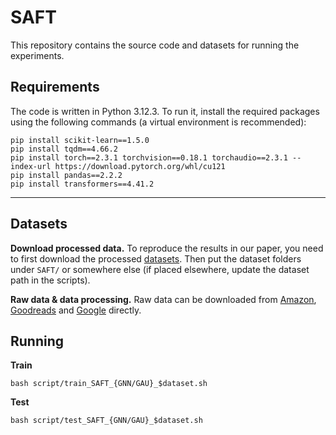 # SAFT

This repository contains the source code and datasets for running the experiments.

## Requirements

The code is written in Python 3.12.3. To run it, install the required packages using the following commands (a virtual environment is recommended):

```
pip install scikit-learn==1.5.0
pip install tqdm==4.66.2
pip install torch==2.3.1 torchvision==0.18.1 torchaudio==2.3.1 --index-url https://download.pytorch.org/whl/cu121
pip install pandas==2.2.2
pip install transformers==4.41.2
```

------

## Datasets
**Download processed data.** To reproduce the results in our paper, you need to first download the processed [datasets](https://www.dropbox.com/scl/fo/r1t3jjw6qnt2g5drjcsu4/ACCmsHjk3DF9jMpR0EEBkFA?rlkey=y6ci26ulfqt83r30k9tfu3wvi&st=xdlu39uw&dl=0). Then put the dataset folders under ```SAFT/``` or somewhere else (if placed elsewhere, update the dataset path in the scripts).

**Raw data & data processing.** Raw data can be downloaded from [Amazon](https://nijianmo.github.io/amazon/index.html#code), [Goodreads](https://mengtingwan.github.io/data/goodreads.html) and [Google](https://datarepo.eng.ucsd.edu/mcauley_group/gdrive/googlelocal/) directly. 

## Running
**Train**

```
bash script/train_SAFT_{GNN/GAU}_$dataset.sh
```

**Test**

```
bash script/test_SAFT_{GNN/GAU}_$dataset.sh
```


